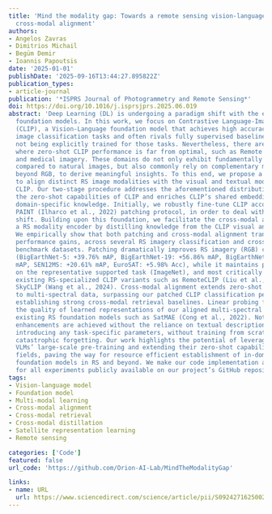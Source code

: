 ```yaml
---
title: 'Mind the modality gap: Towards a remote sensing vision-language model via
  cross-modal alignment'
authors:
- Angelos Zavras
- Dimitrios Michail
- Begüm Demir
- Ioannis Papoutsis
date: '2025-01-01'
publishDate: '2025-09-16T13:44:27.895822Z'
publication_types:
- article-journal
publication: '*ISPRS Journal of Photogrammetry and Remote Sensing*'
doi: https://doi.org/10.1016/j.isprsjprs.2025.06.019
abstract: 'Deep Learning (DL) is undergoing a paradigm shift with the emergence of
  foundation models. In this work, we focus on Contrastive Language-Image Pre-training
  (CLIP), a Vision-Language foundation model that achieves high accuracy across various
  image classification tasks and often rivals fully supervised baselines, despite
  not being explicitly trained for those tasks. Nevertheless, there are still domains
  where zero-shot CLIP performance is far from optimal, such as Remote Sensing (RS)
  and medical imagery. These domains do not only exhibit fundamentally different distributions
  compared to natural images, but also commonly rely on complementary modalities,
  beyond RGB, to derive meaningful insights. To this end, we propose a methodology
  to align distinct RS image modalities with the visual and textual modalities of
  CLIP. Our two-stage procedure addresses the aforementioned distribution shift, extends
  the zero-shot capabilities of CLIP and enriches CLIP’s shared embedding space with
  domain-specific knowledge. Initially, we robustly fine-tune CLIP according to the
  PAINT (Ilharco et al., 2022) patching protocol, in order to deal with the distribution
  shift. Building upon this foundation, we facilitate the cross-modal alignment of
  a RS modality encoder by distilling knowledge from the CLIP visual and textual encoders.
  We empirically show that both patching and cross-modal alignment translate to significant
  performance gains, across several RS imagery classification and cross-modal retrieval
  benchmark datasets. Patching dramatically improves RS imagery (RGB) classification
  (BigEarthNet-5: +39.76% mAP, BigEarthNet-19: +56.86% mAP, BigEarthNet-43: +28.43%
  mAP, SEN12MS: +20.61% mAP, EuroSAT: +5.98% Acc), while it maintains performance
  on the representative supported task (ImageNet), and most critically it outperforms
  existing RS-specialized CLIP variants such as RemoteCLIP (Liu et al., 2023a) and
  SkyCLIP (Wang et al., 2024). Cross-modal alignment extends zero-shot capabilities
  to multi-spectral data, surpassing our patched CLIP classification performance and
  establishing strong cross-modal retrieval baselines. Linear probing further confirms
  the quality of learned representations of our aligned multi-spectral encoder, outperforming
  existing RS foundation models such as SatMAE (Cong et al., 2022). Notably, these
  enhancements are achieved without the reliance on textual descriptions, without
  introducing any task-specific parameters, without training from scratch and without
  catastrophic forgetting. Our work highlights the potential of leveraging existing
  VLMs’ large-scale pre-training and extending their zero-shot capabilities to specialized
  fields, paving the way for resource efficient establishment of in-domain multi-modal
  foundation models in RS and beyond. We make our code implementation and weights
  for all experiments publicly available on our project’s GitHub repository https://github.com/Orion-AI-Lab/MindTheModalityGap.'
tags:
- Vision-language model
- Foundation model
- Multi-modal learning
- Cross-modal alignment
- Cross-modal retrieval
- Cross-modal distillation
- Satellite representation learning
- Remote sensing

categories: ['Code']
featured: false
url_code: 'https://github.com/Orion-AI-Lab/MindTheModalityGap'

links:
- name: URL
  url: https://www.sciencedirect.com/science/article/pii/S092427162500245X
---
```


